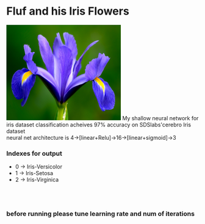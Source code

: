 <h1>Fluf and his Iris Flowers</h1>
<img src="https://raw.githubusercontent.com/fluffybird2323/Fluf-and-his-Iris-Flowers/master/spring-time-iris-fine-art-nature-photography-by-steve-perry-1407350841_org.jpg" height=250px width=300px>
 My shallow neural network for iris dataset classification acheives 97% accuracy on SDSlabs'cerebro Iris dataset </br>
 neural net architecture is 4->[linear+Relu]->16->[linear+sigmoid]->3
<h3>Indexes for output</h3>
<ul><li>0 -> Iris-Versicolor </li>
 <li>1 -> Iris-Setosa</li>
 <li>2 -> Iris-Virginica</li></ul>
 
 
</br>
</br>
<h3>before running please tune learning rate and num of iterations</h3>
 
